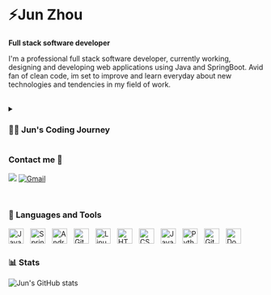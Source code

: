 # ⚡Jun Zhou

**Full stack software developer** 

I'm a professional full stack software developer, currently working, designing and developing web applications using Java and SpringBoot. 
Avid fan of clean code, im set to improve and learn everyday about new technologies and tendencies in my field of work.

<br/>

<details>
 <summary><h3>👨‍💻 Jun's Coding Journey</h3></summary>
 
I embarked on my coding journey as a dedicated software development student, fueled by a fervent desire to delve into the intricacies of software and coding. This commitment led me to secure my initial internships in the field, where I assumed roles as a Business Intelligence Analyst and subsequently as a Java Solutions Analyst. Both experiences provided valuable insights into data processing, handling, and software architecture modeling.

Upon the successful completion of these internships and my university education, I achieved a significant milestone by securing my inaugural full-time development position as a Full Stack Software Developer at my current company. In this role, my team and I actively engage in the entire lifecycle of web application development, employing Java and SpringBoot for backend operations and harnessing JavaScript, CSS, and HTML for frontend design.

My overarching goal is continuous evolution as a software developer, driven by a commitment to staying abreast of the latest trends and mastering new frameworks and technologies. This pursuit positions me to contribute to the creation of world-class applications and further advance my skills in the dynamic realm of software development.
</details>

<!-- Social badges section -->
<!-- Badges with custom icons - https://github.com/DenverCoder1/custom-icon-badges -->
<!-- View counter - https://github.com/DenverCoder1/Simple-View-Counter -->
### Contact me 📩


<a href="https://www.linkedin.com/in/junzh0/"><img src="https://img.shields.io/badge/Jun Zhou-0077B5?style=for-the-badge&logo=linkedIn&logoColor=white"></a>       [![Gmail](https://img.shields.io/badge/Gmail-D14836?style=for-the-badge&logo=gmail&logoColor=white)](mailto:zhoujun97099@gmail.com) 





<br/>

### 🧰 Languages and Tools

<img align="left" alt="Java" width="30px" style="padding-right:10px;" src="https://cdn.jsdelivr.net/gh/devicons/devicon/icons/java/java-original.svg"/>
<img align="left" alt="Spring" width="30px" style="padding-right:10px;" src="https://cdn.jsdelivr.net/gh/devicons/devicon/icons/spring/spring-original.svg" />
<img align="left" alt="Android" width="30px" style="padding-right:10px;"   src="https://cdn.jsdelivr.net/gh/devicons/devicon@latest/icons/android/android-original.svg" />
<img align="left" alt="Git" width="30px" style="padding-right:10px;" src="https://cdn.jsdelivr.net/gh/devicons/devicon/icons/git/git-original.svg" />
<img align="left" alt="Linux" width="30px" style="padding-right:10px;" src="https://cdn.jsdelivr.net/gh/devicons/devicon/icons/linux/linux-original.svg" />
<img align="left" alt="HTML" width="30px" style="padding-right:10px;" src="https://cdn.jsdelivr.net/gh/devicons/devicon/icons/html5/html5-plain.svg" />
<img align="left" alt="CSS" width="30px" style="padding-right:10px;" src="https://cdn.jsdelivr.net/gh/devicons/devicon/icons/css3/css3-plain.svg" />
<img align="left" alt="JavaScript" width="30px" style="padding-right:10px;" src="https://cdn.jsdelivr.net/gh/devicons/devicon/icons/javascript/javascript-plain.svg" />
<img align="left" alt="Python" width="30px" style="padding-right:10px;" src="https://cdn.jsdelivr.net/gh/devicons/devicon/icons/python/python-plain.svg" />
<img align="left" alt="GitHub" width="30px" style="padding-right:10px;" src="https://cdn.jsdelivr.net/gh/devicons/devicon/icons/github/github-original.svg" />
<img align="left" alt="Docker" width="30px" style="padding-right:10px;" src="https://cdn.jsdelivr.net/gh/devicons/devicon@latest/icons/docker/docker-plain-wordmark.svg" />
<br />

#

### 📊 Stats

![Jun's GitHub stats](https://github-readme-stats.vercel.app/api?username=junZH0&show_icons=true&theme=gruvbox)
